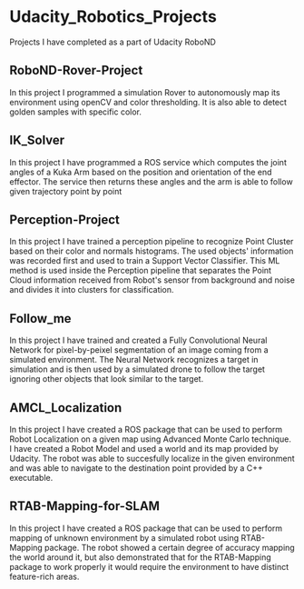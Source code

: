 # Udacity_Robotics_Projects
Projects I have completed as a part of Udacity RoboND
## RoboND-Rover-Project
In this project I programmed a simulation Rover to autonomously map its environment using openCV and color thresholding. It is also able to detect golden samples with specific color.
## IK_Solver
In this project I have programmed a ROS service which computes the joint angles of a Kuka Arm based on the position and orientation of the end effector. The service then returns these angles and the arm is able to follow given trajectory point by point
## Perception-Project
In this project I have trained a perception pipeline to recognize Point Cluster based on their color and normals histograms. The used objects' information was recorded first and used to train a Support Vector Classifier. This ML method is used inside the Perception pipeline that separates the Point Cloud information received from Robot's sensor from background and noise and divides it into clusters for classification.
## Follow_me
In this project I have trained and created a Fully Convolutional Neural Network for pixel-by-peixel segmentation of an image coming from a simulated environment. The Neural Network recognizes a target in simulation and is then used by a simulated drone to follow the target ignoring other objects that look similar to the target.
## AMCL_Localization
In this project I have created a ROS package that can be used to perform Robot Localization on a given map using Advanced Monte Carlo technique. I have created a Robot Model and used a world and its map provided by Udacity. The robot was able to succesfully localize in the given environment and was able to navigate to the destination point provided by a C++ executable.
## RTAB-Mapping-for-SLAM
In this project I have created a ROS package that can be used to perform mapping of unknown environment by a simulated robot using RTAB-Mapping package. The robot showed a certain degree of accuracy mapping the world around it, but also demonstrated that for the RTAB-Mapping package to work properly it would require the environment to have distinct feature-rich areas.

